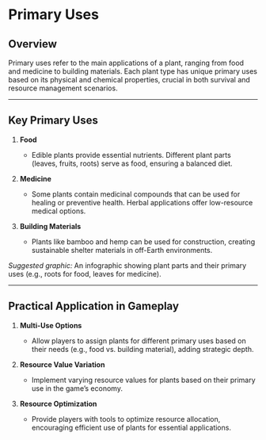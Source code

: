 # Primary Uses

## Overview
Primary uses refer to the main applications of a plant, ranging from food and medicine to building materials. Each plant type has unique primary uses based on its physical and chemical properties, crucial in both survival and resource management scenarios.

---

## Key Primary Uses

1. **Food**  
   - Edible plants provide essential nutrients. Different plant parts (leaves, fruits, roots) serve as food, ensuring a balanced diet.

2. **Medicine**  
   - Some plants contain medicinal compounds that can be used for healing or preventive health. Herbal applications offer low-resource medical options.

3. **Building Materials**  
   - Plants like bamboo and hemp can be used for construction, creating sustainable shelter materials in off-Earth environments.

*Suggested graphic:* An infographic showing plant parts and their primary uses (e.g., roots for food, leaves for medicine).

---

## Practical Application in Gameplay

1. **Multi-Use Options**  
   - Allow players to assign plants for different primary uses based on their needs (e.g., food vs. building material), adding strategic depth.

2. **Resource Value Variation**  
   - Implement varying resource values for plants based on their primary use in the game’s economy.

3. **Resource Optimization**  
   - Provide players with tools to optimize resource allocation, encouraging efficient use of plants for essential applications.
